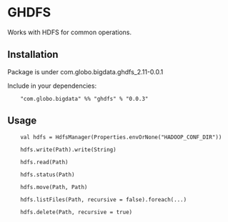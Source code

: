 # GHDFS

Works with HDFS for common operations.

## Installation

Package is under com.globo.bigdata.ghdfs_2.11-0.0.1

Include in your dependencies:

```
    "com.globo.bigdata" %% "ghdfs" % "0.0.3"
```

## Usage

```
    val hdfs = HdfsManager(Properties.envOrNone("HADOOP_CONF_DIR"))
    
    hdfs.write(Path).write(String)
    
    hdfs.read(Path)
    
    hdfs.status(Path)
    
    hdfs.move(Path, Path)
    
    hdfs.listFiles(Path, recursive = false).foreach(...)
    
    hdfs.delete(Path, recursive = true)
```

